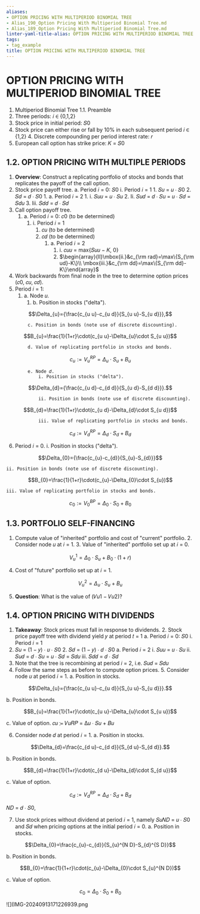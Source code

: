 ```yaml
---
aliases:
- OPTION PRICING WITH MULTIPERIOD BINOMIAL TREE
- Alias_190_Option Pricing With Multiperiod Binomial Tree.md
- Alias_189_Option Pricing With Multiperiod Binomial Tree.md
linter-yaml-title-alias: OPTION PRICING WITH MULTIPERIOD BINOMIAL TREE
tags:
- tag_example
title: OPTION PRICING WITH MULTIPERIOD BINOMIAL TREE
---
```




# OPTION PRICING WITH MULTIPERIOD BINOMIAL TREE

1. Multiperiod Binomial Tree 1.1. Preamble
1. Three periods: 𝑖 ∈ {0,1,2}
2. Stock price in initial period: 𝑆0
3. Stock price can either rise or fall by 10% in each subsequent period 𝑖 ∈ {1,2} 4. Discrete compounding per period interest rate: 𝑟
5. European call option has strike price: 𝐾 = 𝑆0

## 1.2. OPTION PRICING WITH MULTIPLE PERIODS

1. **Overview**: Construct a replicating portfolio of stocks and bonds that replicates the
payoff of the call option.
2. Stock price payoff tree.
	a. Period 𝑖 = 0: 𝑆0
		i. Period 𝑖 = 1
			1. 𝑆𝑢 = 𝑢 ∙ 𝑆0
			2. 𝑆𝑑 = 𝑑 ∙ 𝑆0
				1. a. Period 𝑖 = 2
					1. i. 𝑆𝑢𝑢 = 𝑢 ∙ 𝑆𝑢
					2. Ii. 𝑆𝑢𝑑 = 𝑑 ∙ 𝑆𝑢 = 𝑢 ∙ 𝑆𝑑 = 𝑆𝑑𝑢
					3. Iii. 𝑆𝑑𝑑 = 𝑑 ∙ 𝑆𝑑
3. Call option payoff tree.
	1. a. Period 𝑖 = 0: 𝑐0 (to be determined)
		1. i. Period 𝑖 = 1
			1. 𝑐𝑢 (to be determined)
			2. 𝑐𝑑 (to be determined)
				1. a. Period 𝑖 = 2
					1. i. 𝑐𝑢𝑢 = max{𝑆𝑢𝑢 − 𝐾, 0}
					2. $\begin{array}{ll}\mbox{ii.}&c_{\rm rad}=\max\{S_{\rm ud}-K\}\\ \mbox{iii.}&c_{\rm dd}=\max\{S_{\rm dd}-K\}\end{array}$
4. Work backwards from final node in the tree to determine option prices (𝑐0, 𝑐𝑢, 𝑐𝑑).
5. Period 𝑖 = 1:
	1. a. Node 𝑢.
		1. b. Position in stocks ("delta").

$$\Delta_{u}={\frac{c_{u u}-c_{u d}}{S_{u u}-S_{u d}}},$$

			c. Position in bonds (note use of discrete discounting).  

$$B_{u}=\frac{1}{1+r}\cdot(c_{u u}-\Delta_{u}\cdot S_{u u})$$

			d. Value of replicating portfolio in stocks and bonds.  

$$c_{u}:=V_{u}^{R P}=\Delta_{u}\cdot S_{u}+B_{u}$$

			e. Node 𝑑.  
				i. Position in stocks ("delta").  

$$\Delta_{d}={\frac{c_{u d}-c_{d d}}{S_{u d}-S_{d d}}}.$$

				ii. Position in bonds (note use of discrete discounting).  

$$B_{d}=\frac{1}{1+r}\cdot(c_{u d}-\Delta_{d}\cdot S_{u d})$$

				iii. Value of replicating portfolio in stocks and bonds.  

$$c_{d}:=V_{d}^{R P}=\Delta_{d}\cdot S_{d}+B_{d}$$

6. Period 𝑖 = 0.
	i. Position in stocks ("delta").

$$\Delta_{0}={\frac{c_{u}-c_{d}}{S_{u}-S_{d}}}$$

	ii. Position in bonds (note use of discrete discounting).  

$$B_{0}=\frac{1}{1+r}\cdot(c_{u}-\Delta_{0}\cdot S_{u})$$

	iii. Value of replicating portfolio in stocks and bonds.  

$$c_{0}:=V_{0}^{BP}=\Delta_{0}\cdot S_{0}+B_{0}$$

## 1.3. PORTFOLIO SELF-FINANCING

1. Compute value of "inherited" portfolio and cost of "current" portfolio. 2. Consider node 𝑢 at 𝑖 = 1. 3. Value of "inherited" portfolio set up at 𝑖 = 0.

$$V_{u}^{1}=\Delta_{0}\cdot S_{u}+B_{0}\cdot(1+r)$$

4. Cost of "future" portfolio set up at 𝑖 = 1.

$$V_{u}^{2}=\Delta_{u}\cdot S_{u}+B_{u}$$

5. **Question**: What is the value of (𝑉𝑢1 − 𝑉𝑢2)?

## 1.4. OPTION PRICING WITH DIVIDENDS

1. **Takeaway**: Stock prices must fall in response to dividends. 2. Stock price payoff tree with dividend yield 𝑦 at period 𝑡 = 1
a. Period 𝑖 = 0: 𝑆0
i. Period 𝑖 = 1
1. 𝑆𝑢 = (1 − 𝑦) ∙ 𝑢 ∙ 𝑆0 2. 𝑆𝑑 = (1 − 𝑦) ∙ 𝑑 ∙ 𝑆0
a. Period 𝑖 = 2
i. 𝑆𝑢𝑢 = 𝑢 ∙ 𝑆𝑢
ii. 𝑆𝑢𝑑 = 𝑑 ∙ 𝑆𝑢 = 𝑢 ∙ 𝑆𝑑 = 𝑆𝑑𝑢
iii. 𝑆𝑑𝑑 = 𝑑 ∙ 𝑆𝑑
3. Note that the tree is recombining at period 𝑖 = 2, i.e. 𝑆𝑢𝑑 = 𝑆𝑑𝑢
4. Follow the same steps as before to compute option prices. 5. Consider node 𝑢 at period 𝑖 = 1.
a. Position in stocks.

$$\Delta_{u}={\frac{c_{u u}-c_{u d}}{S_{u u}-S_{u d}}}.$$

b. Position in bonds.

$$B_{u}=\frac{1}{1+r}\cdot(c_{u u}-\Delta_{u}\cdot S_{u u})$$

c. Value of option.
𝑐𝑢 ≔ 𝑉𝑢𝑅𝑃 = Δ𝑢 ∙ 𝑆𝑢 + 𝐵𝑢

6. Consider node 𝑑 at period 𝑖 = 1.
a. Position in stocks.

$$\Delta_{d}=\frac{c_{d u}-c_{d d}}{S_{d u}-S_{d d}}.$$

b. Position in bonds.

$$B_{d}=\frac{1}{1+r}\cdot(c_{d u}-\Delta_{d}\cdot S_{d u})$$

c. Value of option.

$$c_{d}:=V_{d}^{R P}=\Delta_{d}\cdot S_{d}+B_{d}$$

𝑁𝐷 = 𝑑 ∙ 𝑆0,

7. Use stock prices without dividend at period 𝑖 = 1, namely 𝑆𝑢𝑁𝐷 = 𝑢 ∙ 𝑆0 and 𝑆𝑑
when pricing options at the initial period 𝑖 = 0.
a. Position in stocks.

$$\Delta_{0}=\frac{c_{u}-c_{d}}{S_{u}^{N D}-S_{d}^{S D}}$$

b. Position in bonds.

$$B_{0}=\frac{1}{1+r}\cdot(c_{u}-\Delta_{0}\cdot S_{u}^{N D})$$

c. Value of option.

$$c_{0}=\Delta_{0}\cdot S_{0}+B_{0}$$

![](IMG-20240913171226939.png